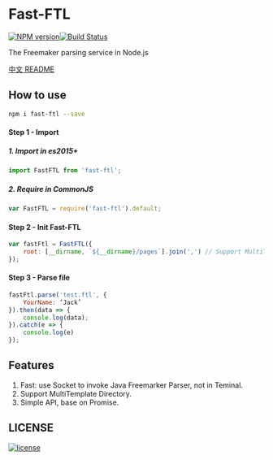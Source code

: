 # Fast-FTL

[![NPM version][npm-image]][npm-url][![Build Status][travis-image]][travis-url]

The Freemaker parsing service in Node.js

[中文 README](./README-zh_CN.md)

## How to use
```bash
npm i fast-ftl --save
```
#### Step 1 - Import 
##### 1. Import in es2015+
```javascript
import FastFTL from 'fast-ftl';
```

##### 2. Require in CommonJS
```javascript
var FastFTL = require('fast-ftl').default;
```

#### Step 2 - Init Fast-FTL
```javascript
var fastFtl = FastFTL({
    root: [__dirname, `${__dirname}/pages`].join(',') // Support MultiTemplateLoader
});
```

#### Step 3 - Parse file
```javascript
fastFtl.parse('test.ftl', {
    YourName: ‘Jack’
}).then(data => {
    console.log(data);
}).catch(e => {
    console.log(e)
});
```
## Features
1. Fast: use Socket to invoke Java Freemarker Parser, not in Teminal.
2. Support MultiTemplate Directory.
3. Simple API, base on Promise.

## LICENSE
[![license][license-image]][license-url]


[npm-url]: https://npmjs.org/package/fast-ftl
[npm-image]: https://img.shields.io/npm/v/fast-ftl.svg
[license-url]: https://github.com/ImHype/Fast-FTL/blob/master/LICENSE
[license-image]: https://img.shields.io/github/license/imhype/Fast-FTL.svg
[travis-image]: https://travis-ci.org/imhype/Fast-FTL.svg?branch=master
[travis-url]: https://travis-ci.org/imhype/Fast-FTL
